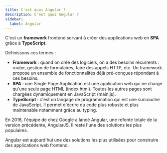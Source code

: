 ```yaml
---
title: C'est quoi Angular ?
description: C'est quoi Angular ?
sidebar:
  label: Angular
---
```


C'est un **framework** frontend servant à créer des applications web en **SPA** grâce à **TypeScript**.

Définissons ces termes :

- **Framework** : quand on créé des logiciels, on a des besoins récurrents : router, gestion de formulaires, faire des appels HTTP, etc. Un framework propose un ensemble de fonctionnalités déjà pré-conçues répondant à ces besoins.
- **SPA** : une Single Page Application est une application web qui ne charge qu'une seule page HTML (index.html). Toutes les autres pages sont chargées dynamiquement en JavaScript (main.js).
- **TypeScript** : c'est un langage de programmation qui est une surcouche de JavaScript. Il permet d'écrire du code plus robuste et plus maintenable notamment grâce au typing.

En 2016, l'équipe de chez Google a lancé Angular, une refonte totale de la version précédente, AngularJS. Il reste l'une des solutions les plus populaires.

Angular est aujourd'hui une des solutions les plus utilisées pour construire des applications web frontend.
